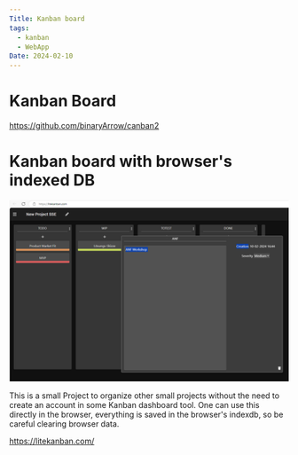 ```yaml
---
Title: Kanban board
tags:
  - kanban
  - WebApp
Date: 2024-02-10
---
```


# Kanban Board

https://github.com/binaryArrow/canban2

# Kanban board with browser's indexed DB

![](_asset/2024-01-18_kanbanBoard_image_1.png)

This is a small Project to organize other small projects without the need to create an account in some Kanban dashboard tool. One can use this directly in the browser, everything is saved in the browser's indexdb, so be careful clearing browser data.


https://litekanban.com/
